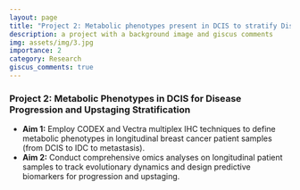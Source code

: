 ```yaml
---
layout: page
title: "Project 2: Metabolic phenotypes present in DCIS to stratify Disease progression and upstaging"
description: a project with a background image and giscus comments
img: assets/img/3.jpg
importance: 2
category: Research
giscus_comments: true
---
```


### Project 2: Metabolic Phenotypes in DCIS for Disease Progression and Upstaging Stratification
- **Aim 1:** Employ CODEX and Vectra multiplex IHC techniques to define metabolic phenotypes in longitudinal breast cancer patient samples (from DCIS to IDC to metastasis).
- **Aim 2:** Conduct comprehensive omics analyses on longitudinal patient samples to track evolutionary dynamics and design predictive biomarkers for progression and upstaging.